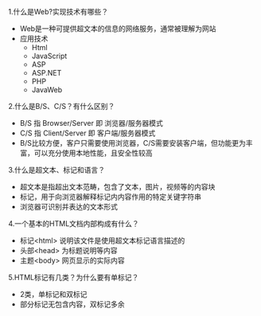 1.什么是Web?实现技术有哪些？
- Web是一种可提供超文本的信息的网络服务，通常被理解为网站
- 应用技术
  - Html
  - JavaScript
  - ASP
  - ASP.NET
  - PHP
  - JavaWeb
  
2.什么是B/S、C/S？有什么区别？
- B/S 指 Browser/Server 即 浏览器/服务器模式
- C/S 指 Client/Server 即 客户端/服务器模式
- B/S比较方便，客户只需要使用浏览器，C/S需要安装客户端，但功能更为丰富，可以充分使用本地性能，且安全性较高

3.什么是超文本、标记和语言？
- 超文本是指超出文本范畴，包含了文本，图片，视频等的内容块
- 标记，用于向浏览器解释标记内内容作用的特定关键字符串
- 浏览器可识别并表达的文本形式

4.一个基本的HTML文档内部构成有什么？
- 标记\<html> 说明该文件是使用超文本标记语言描述的
- 头部\<head> 为标题说明等内容
- 主题\<body> 网页显示的实际内容 

5.HTML标记有几类？为什么要有单标记？
- 2类，单标记和双标记
- 部分标记无包含内容，双标记多余

